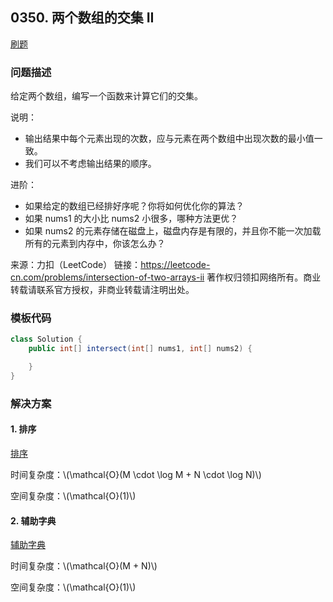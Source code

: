 <script src="https://cdn.bootcss.com/mathjax/2.7.7/MathJax.js?config=TeX-AMS-MML_HTMLorMML"></script>

## 0350. 两个数组的交集 II

[刷题](qu0350/solu/Solution.java)

### 问题描述

给定两个数组，编写一个函数来计算它们的交集。

说明：

* 输出结果中每个元素出现的次数，应与元素在两个数组中出现次数的最小值一致。
* 我们可以不考虑输出结果的顺序。

进阶：

* 如果给定的数组已经排好序呢？你将如何优化你的算法？
* 如果 nums1 的大小比 nums2 小很多，哪种方法更优？
* 如果 nums2 的元素存储在磁盘上，磁盘内存是有限的，并且你不能一次加载所有的元素到内存中，你该怎么办？

来源：力扣（LeetCode）
链接：https://leetcode-cn.com/problems/intersection-of-two-arrays-ii
著作权归领扣网络所有。商业转载请联系官方授权，非商业转载请注明出处。

### 模板代码

``` java
class Solution {
    public int[] intersect(int[] nums1, int[] nums2) {

    }
}
```

### 解决方案

#### 1. 排序

[排序](qu0350/solu1/Solution.java)

时间复杂度：\\(\mathcal{O}(M \cdot \log M + N \cdot \log N)\\)

空间复杂度：\\(\mathcal{O}(1)\\)


#### 2. 辅助字典

[辅助字典](qu0350/solu2/Solution.java)

时间复杂度：\\(\mathcal{O}(M + N)\\)

空间复杂度：\\(\mathcal{O}(1)\\)